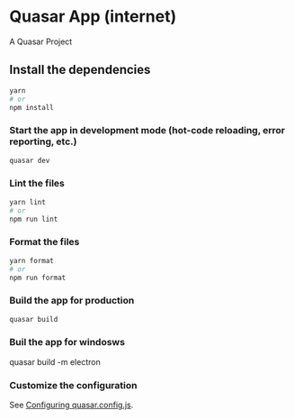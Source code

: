 # Quasar App (internet)

A Quasar Project

## Install the dependencies
```bash
yarn
# or
npm install
```

### Start the app in development mode (hot-code reloading, error reporting, etc.)
```bash
quasar dev
```


### Lint the files
```bash
yarn lint
# or
npm run lint
```


### Format the files
```bash
yarn format
# or
npm run format
```



### Build the app for production
```bash
quasar build
```
### Buil the app for windosws
quasar build -m electron

### Customize the configuration
See [Configuring quasar.config.js](https://v2.quasar.dev/quasar-cli-vite/quasar-config-js).
